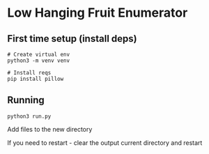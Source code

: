 # Low Hanging Fruit Enumerator


## First time setup (install deps)
```
# Create virtual env
python3 -m venv venv

# Install reqs
pip install pillow
```

## Running
```
python3 run.py
```
Add files to the new directory

If you need to restart - clear the output current directory and restart
